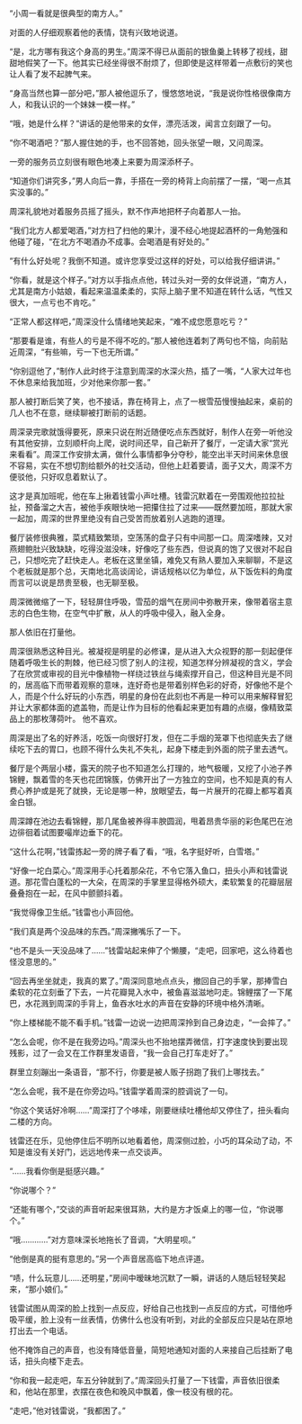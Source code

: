 

“小周一看就是很典型的南方人。”

对面的人仔细观察着他的表情，饶有兴致地说道。

“是，北方哪有我这个身高的男生。”周深不得已从面前的银鱼羹上转移了视线，甜甜地假笑了一下。他其实已经坐得很不耐烦了，但即使是这样带着一点敷衍的笑也让人看了发不起脾气来。

“身高当然也算一部分吧，”那人被他逗乐了，慢悠悠地说，“我是说你性格很像南方人，和我认识的一个妹妹一模一样。”

“哦，她是什么样？”讲话的是他带来的女伴，漂亮活泼，闻言立刻跟了一句。

“你不喝酒吧？”那人握住她的手，也不回答她，回头张望一眼，又问周深。

一旁的服务员立刻很有眼色地凑上来要为周深添杯子。

“知道你们讲究多，”男人向后一靠，手搭在一旁的椅背上向前摆了一摆，“喝一点其实没事的。”

周深礼貌地对着服务员摇了摇头，默不作声地把杯子向着那人一抬。

“我们北方人都爱喝酒，”对方扫了扫他的果汁，漫不经心地提起酒杯的一角勉强和他碰了碰，“在北方不喝酒办不成事。会喝酒是有好处的。”

“有什么好处呢？我倒不知道。或许您享受过这样的好处，可以给我仔细讲讲。”

“你看，就是这个样子。”对方以手指点点他，转过头对一旁的女伴说道，“南方人，尤其是南方小姑娘，看起来温温柔柔的，实际上脑子里不知道在转什么话，气性又很大，一点亏也不肯吃。”

“正常人都这样吧，”周深没什么情绪地笑起来，“难不成您愿意吃亏？”

“那要看是谁，有些人的亏是不得不吃的。”那人被他连着刺了两句也不恼，向前贴近周深，“有些嘛，亏一下也无所谓。”

“你别逗他了，”制作人此时终于注意到周深的水深火热，插了一嘴，“人家大过年也不休息来给我加班，少对他来你那一套。”

那人被打断后笑了笑，也不接话，靠在椅背上，点了一根雪茄慢慢抽起来，桌前的几人也不在意，继续聊被打断前的话题。

周深录完歌就饿得要死，原来只说在附近随便吃点东西就好，制作人在旁一听他没有其他安排，立刻顺杆向上爬，说时间还早，自己新开了餐厅，一定请大家“赏光来看看”。周深工作安排太满，做什么事情都争分夺秒，能空出半天时间来休息很不容易，实在不想切割给额外的社交活动，但他上赶着要请，面子又大，周深不方便驳他，只好叹息着默认了。

这才是真加班呢，他在车上揪着钱雷小声吐槽。钱雷沉默着在一旁围观他拉拉扯扯，预备溜之大吉，被他手疾眼快地一把攥住拉了过来——既然要加班，那就大家一起加，周深的世界里绝没有自己受苦而放着别人逃跑的道理。

餐厅装修很典雅，菜式精致繁琐，空荡荡的盘子只有中间那一口。周深嗜辣，又对燕翅鲍肚兴致缺缺，吃得没滋没味，好像吃了些东西，但说真的饱了又很对不起自己，只想吃完了赶快走人。老板在这里坐镇，难免又有熟人要加入来聊聊，不是这个老板就是那个总，天南地北高谈阔论，讲话规格以亿为单位，从下饭佐料的角度而言可以说是昂贵至极，也无聊至极。

周深微微缩了一下，轻轻屏住呼吸，雪茄的烟气在房间中弥散开来，像带着宿主意志的白色生物，在空气中扩散，从人的呼吸中侵入，融入全身。

那人依旧在打量他。

周深很熟悉这种目光。被凝视是明星的必修课，是从进入大众视野的那一刻起便伴随着呼吸生长的荆棘，他已经习惯了别人的注视，知道怎样分辨凝视的含义，学会了在欣赏或审视的目光中像植物一样绕过铁丝与绳索撑开自己，但这种目光是不同的，居高临下而带着观察的意味，连好奇也是带着别样色彩的好奇，好像他不是个人，而是个什么好玩的小东西，明星的身份在此刻也不再是一种可以用来解释冒犯并让大家都体面的遮盖物，而是让作为目标的他看起来更加有趣的点缀，像精致菜品上的那枚薄荷叶。
他不喜欢。

周深是出了名的好养活，吃饭一向很好打发，但在二手烟的笼罩下也彻底失去了继续吃下去的胃口，也顾不得什么失礼不失礼，起身下楼走到外面的院子里去透气。

餐厅是个两层小楼，露天的院子也不知道怎么打理的，地气极暖，又挖了小池子养锦鲤，飘着雪的冬天也花团锦簇，仿佛开出了一方独立的空间，也不知是真的有人费心养护或是死了就换，无论是哪一种，放眼望去，每一片展开的花瓣上都写着真金白银。

周深蹲在池边去看锦鲤，那几尾鱼被养得丰腴圆润，甩着昂贵华丽的彩色尾巴在池边徘徊着试图要嘬岸边垂下的花。

“这什么花啊，”钱雷拣起一旁的牌子看了看，“哦，名字挺好听，白雪塔。”

“好像一坨白菜心。”周深用手心托着那朵花，不令它落入鱼口，扭头小声和钱雷说道。那花雪白蓬松的一大朵，在周深的手掌里显得格外硕大，柔软繁复的花瓣层层叠叠抱在一起，在风中颤颤抖着。

“我觉得像卫生纸。”钱雷也小声回他。

“我们真是两个没品味的东西。”周深撇嘴乐了一下。

“也不是头一天没品味了……”钱雷站起来伸了个懒腰，“走吧，回家吧，这么待着也怪没意思的。”

“回去再坐坐就走，我真的累了。”周深同意地点点头，撤回自己的手掌，那捧雪白柔软的花立刻垂了下去，一片花瓣晃入水中，被鱼喜滋滋地叼走。锦鲤摆了一下尾巴，水花溅到周深的手背上，鱼吞水吐水的声音在安静的环境中格外清晰。

“你上楼梯能不能不看手机。”钱雷一边说一边把周深拎到自己身边走，“一会摔了。”

“怎么会呢，你不是在我旁边吗。”周深头也不抬地摆弄微信，打字速度快到要出现残影，过了一会又在工作群里发语音，“我一会自己打车走好了。”

群里立刻蹦出一条语音，“那不行，你要是被人贩子拐跑了我们上哪找去。”

“怎么会呢，我不是在你旁边吗。”钱雷学着周深的腔调说了一句。

“你这个笑话好冷啊……”周深打了个哆嗦，刚要继续吐槽他却又停住了，扭头看向二楼的方向。

钱雷还在乐，见他停住后不明所以地看着他，周深侧过脸，小巧的耳朵动了动，不知是谁没有关好门，远远地传来一点交谈声。

“……我看你倒是挺感兴趣。”

“你说哪个？”

“还能有哪个，”交谈的声音听起来很耳熟，大约是方才饭桌上的哪一位，“你说哪个。”

“哦…………”对方意味深长地拖长了音调，“大明星呗。”

“他倒是真的挺有意思的。”另一个声音居高临下地点评道。

“啧，什么玩意儿……还明星，”房间中暧昧地沉默了一瞬，讲话的人随后轻轻笑起来，“那小娘们。”


钱雷试图从周深的脸上找到一点反应，好给自己也找到一点反应的方式，可惜他呼吸平缓，脸上没有一丝表情，仿佛什么也没有听到，对此的全部反应只是站在原地打出去一个电话。

他不掩饰自己的声音，也没有降低音量，简短地通知对面的人来接自己后挂断了电话，扭头向楼下走去。

“你和我一起走吧，车五分钟就到了。”周深回头打量了一下钱雷，声音依旧很柔和，他站在那里，衣摆在夜色和晚风中飘着，像一枝没有根的花。

“走吧，”他对钱雷说，“我都困了。”

